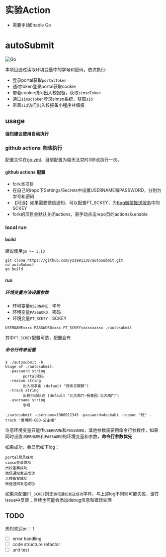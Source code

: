 # 实验Action
- 需要手动Enable Go
# autoSubmit
![Go](https://github.com/yzs981130/autoSubmit/workflows/Go/badge.svg?branch=master)

本项目通过读取环境变量中的学号和密码，依次执行:
- 登录portal获取`portalToken`
- 通过token登录portal获取cookie
- 带着cookie访问出入校报备，获取`simsoToken`
- 通过`simsoToken`登录simso系统，获取`sid`
- 带着`sid`访问出入校报备小程序并填报

## usage

**强烈建议使用自动执行**


### github actions 自动执行

配置文件在[go.yml](.github/workflows/go.yml)，目前配置为每天北京时间8点执行一次。

#### github actions 配置

- fork本项目
- 在自己的repo下Settings/Secrets中设置USERNAME和PASSWORD，分别为学号和密码
- 【可选】如果需要微信通知，可以配置FT_SCKEY，为[ftqq微信推送服务](http://sc.ftqq.com/?c=code)中的SCKEY
- fork的项目会默认关闭actions，需手动点击repo页的actions以enable


### local run

#### build

建议使用`go >= 1.13`

```shell script
git clone https://github.com/yzs981130/autoSubmit.git
cd autoSubmit
go build
```

#### run

##### 环境变量方法设置参数
- 环境变量`USERNAME`：学号
- 环境变量`PASSWORD`：密码
- 环境变量`FT_SCKEY`：SCKEY

```shell script
USERNAME=xxx PASSWORD=xxx FT_SCKEY=xxxxxxxxx ./autosubmit
```
其中`FT_SCKEY`配置可选，配置会有

##### 命令行传参设置
```shell script
$ ./autosubmit -h
Usage of ./autosubmit:
  -password string
    	portal密码
  -reason string
    	出入校事由 (default "西市买鞍鞯")
  -track string
    	出校行动轨迹 (default "北大西门-畅春园-北大西门")
  -username string
    	学号
```

```shell script
./autosubmit -username=1900012345 -password=dashabi -reason "玩" -track "康博斯-CBD-公主楼"
```

注意环境变量只能传`USERNAME`和`PASSWORD`，其他参数需要用命令行参数传，如果同时设置`USERNAME`和`PASSWORD`的环境变量和参数，**命令行参数优先**

如果成功，会显示如下log：
```shell script
portal登录成功
simso登录成功
出校备案成功
微信通知发送成功
入校备案成功
微信通知发送成功
```
如果未配置`FT_SCKEY`则无`微信通知发送成功`字样，与上述log不同则可能失败，请在issue中反馈；后续也可能会添加debug信息和错误处理

## TODO

热烈欢迎pr！！


- [ ] error handling
- [ ] code structure refactor
- [ ] unit test
